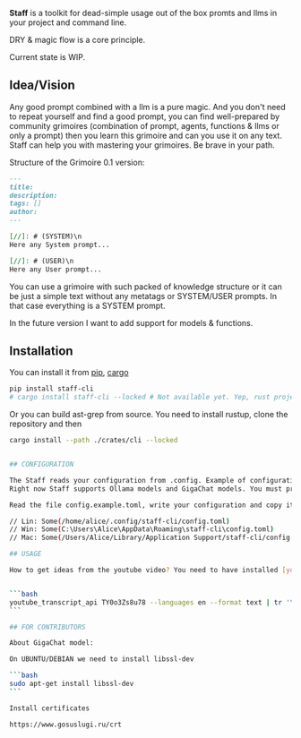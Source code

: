 **Staff** is a toolkit for dead-simple usage out of the box promts and llms in your project and command line.

DRY & magic flow is a core principle.

Current state is WIP.

## Idea/Vision

Any good prompt combined with a llm is a pure magic. And you don't need to repeat yourself and find a good prompt, you can find well-prepared by community grimoires (combination of prompt, agents, functions & llms or only a prompt) then you learn this grimoire and can you use it on any text. Staff can help you with mastering your grimoires. Be brave in your path.

Structure of the Grimoire 0.1 version:

```md
---
title:
description:
tags: []
author:
---

[//]: # (SYSTEM)\n
Here any System prompt...

[//]: # (USER)\n
Here any User prompt...
```

You can use a grimoire with such packed of knowledge structure or it can be just a simple text without any metatags or SYSTEM/USER prompts. In that case everything is a SYSTEM prompt.

In the future version I want to add support for models & functions.

## Installation

You can install it from [pip](https://pypi.org/), [cargo](https://doc.rust-lang.org/cargo/getting-started/installation.html)

```bash
pip install staff-cli
# cargo install staff-cli --locked # Not available yet. Yep, rust project can be installed only using pip yet :)
```

Or you can build ast-grep from source. You need to install rustup, clone the repository and then

````bash
cargo install --path ./crates/cli --locked


## CONFIGURATION

The Staff reads your configuration from .config. Example of configuration is config.example.toml
Right now Staff supports Ollama models and GigaChat models. You must provide credentials for at least one model.

Read the file config.example.toml, write your configuration and copy it to $HOME/.config/staff-cli/config.toml

// Lin: Some(/home/alice/.config/staff-cli/config.toml)
// Win: Some(C:\Users\Alice\AppData\Roaming\staff-cli\config.toml)
// Mac: Some(/Users/Alice/Library/Application Support/staff-cli/config.toml)

## USAGE

How to get ideas from the youtube video? You need to have installed [youtube_transcript_api](https://github.com/jdepoix/youtube-transcript-api)


```bash
youtube_transcript_api TY0o3Zs8u78 --languages en --format text | tr '\n' ' ' | xargs cargo run -- cast -n extract_wisdom
```

## FOR CONTRIBUTORS

About GigaChat model:

On UBUNTU/DEBIAN we need to install libssl-dev

```bash
sudo apt-get install libssl-dev
```

Install certificates

https://www.gosuslugi.ru/crt
````

